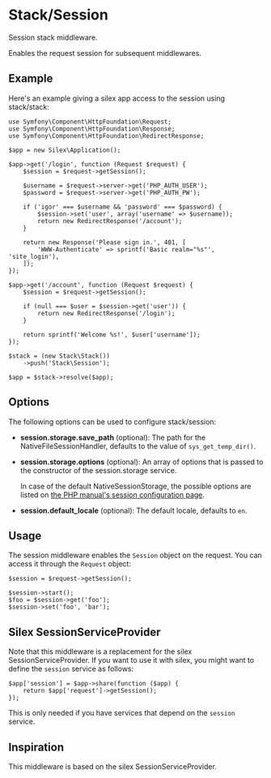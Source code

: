 # Stack/Session

Session stack middleware.

Enables the request session for subsequent middlewares.

## Example

Here's an example giving a silex app access to the session using stack/stack:

    use Symfony\Component\HttpFoundation\Request;
    use Symfony\Component\HttpFoundation\Response;
    use Symfony\Component\HttpFoundation\RedirectResponse;

    $app = new Silex\Application();

    $app->get('/login', function (Request $request) {
        $session = $request->getSession();

        $username = $request->server->get('PHP_AUTH_USER');
        $password = $request->server->get('PHP_AUTH_PW');

        if ('igor' === $username && 'password' === $password) {
            $session->set('user', array('username' => $username));
            return new RedirectResponse('/account');
        }

        return new Response('Please sign in.', 401, [
            'WWW-Authenticate' => sprintf('Basic realm="%s"', 'site_login'),
        ]);
    });

    $app->get('/account', function (Request $request) {
        $session = $request->getSession();

        if (null === $user = $session->get('user')) {
            return new RedirectResponse('/login');
        }

        return sprintf('Welcome %s!', $user['username']);
    });

    $stack = (new Stack\Stack())
        ->push('Stack\Session');

    $app = $stack->resolve($app);

## Options

The following options can be used to configure stack/session:

* **session.storage.save_path** (optional): The path for the
  NativeFileSessionHandler, defaults to the value of `sys_get_temp_dir()`.

* **session.storage.options** (optional): An array of options that is passed to
  the constructor of the session.storage service.

  In case of the default NativeSessionStorage, the possible options are listed
  on [the PHP manual's session configuration page](http://php.net/session.configuration).

* **session.default_locale** (optional): The default locale, defaults to `en`.

## Usage

The session middleware enables the `Session` object on the request. You can
access it through the `Request` object:

    $session = $request->getSession();

    $session->start();
    $foo = $session->get('foo');
    $session->set('foo', 'bar');

## Silex SessionServiceProvider

Note that this middleware is a replacement for the silex
SessionServiceProvider. If you want to use it with silex, you might want to
define the `session` service as follows:

    $app['session'] = $app->share(function ($app) {
        return $app['request']->getSession();
    });

This is only needed if you have services that depend on the `session` service.

## Inspiration

This middleware is based on the silex SessionServiceProvider.
